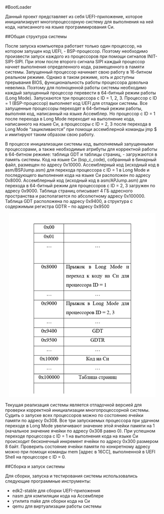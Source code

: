 #BootLoader

Данный проект представляет из себя UEFI-приложение, которое инициализирует многопроцессорную систему для выполнения на ней кода, написанного на языке программирования Си.

##Общая структура системы

После запуска компьютера работает только один процессор, на котором запущен код UEFI, - BSP-процессор. Поэтому необходимо произвести запуск каждого из процессоров при помощи сигналов INIT-SIPI-SIPI. При этом после второго сигнала SIPI каждый процессор начнет выполнения определенного кода, размещенного в памяти системы.
Запущенный процессор начинает свою работу в 16-битном реальном режиме. Однако в таком режиме, хоть и доступны прерывания BIOS, функциональность работы процессора довольна невелика. Поэтому для полноценной работы системы необходимо каждый запущенный процессор перевести в 64-битный режим работы (Long Mode). 
Запускаются три процессора с ID = 1, 2, 3. Процессор с ID = 1 (BSP-процессор) выполняет код UEFI для отладки системы. Все запущенные процессоры переходят в 64-битный режим работы, выполняя код, написанный на языке Ассемблер. Но процессор с ID = 1 после перехода в Long Mode переходит на выполнение кода, написанного на языке Си, а процессоры с ID = 2, 3 после перехода в Long Mode “зацикливаются” при помощи ассемблерной команды jmp $ и имитируют таким образом свою работу.

В процессе инициализации системы код, выполняемый запущенными процессорами, а также необходимые атрибуты для корректной работы в 64-битном режиме: таблица GDT и таблицы страниц, - загружаются в память системы.
Код на языке Си (bsp_c_code), собранный в бинарный файл, размещен по адресу 0x10000. Ассемблерный код (исходный код в asm/BSPJump.asm) для перехода процессора с ID = 1 в Long Mode и последующего выполнения кода на языке Си расположен по адресу 0x8000. Ассемблерный код (исходный код в asm/APJump.asm) для перехода в 64-битный режим для процессоров с ID = 2, 3 загружен по адресу 0x9000.
Таблица страниц описывает 4 ГБ адресного пространства и располагается по абсолютному адресу 0x100000. Таблица GDT расположена по адресу 0x9400, а структура с содержимым регистра GDTR – по адресу 0x9500

<p align="center">
  <img height = "600" src = "memory_map.png">
</p>

Текущая реализация системы является отладочной версией для проверки корректной инициализации многопроцессорной системы. Судить о запуске всех процессоров можно по состоянию ячейки памяти по адресу 0x308. Все три запускаемых процессора при удачном переходе в Long Mode увеличивают значение этой ячейки памяти на 1 (начальное значение ячейки по адресу 0x308 равно 0).
При успешном переходе процессора с ID = 1 на выполнения кода на языке Си происходит бесконечный инкремент ячейки по адресу 0x300 размером 8 байт.
Проверить состояние ячейки памяти по конкретному адресу можно при помощи команды mem [адрес в 16СС], выполненной в UEFI Shell на процессоре с ID = 0.

##Сборка и запуск системы

Для сборки, запуска и тестирования системы использовались следующие программные инструменты:
- edk2-stable для сборки UEFI-приложения
- nasm для компиляции кода на Ассемблере
- утилита make для сборки кода на Си
- qemu для виртуализации работы системы
